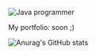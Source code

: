 

![Java programmer](https://i.imgur.com/T19Zd5f.png)

My portfolio: soon ;)




![Anurag's GitHub stats](https://github-readme-stats.vercel.app/api?username=ConnectPL&show_icons=true&theme=merko)

